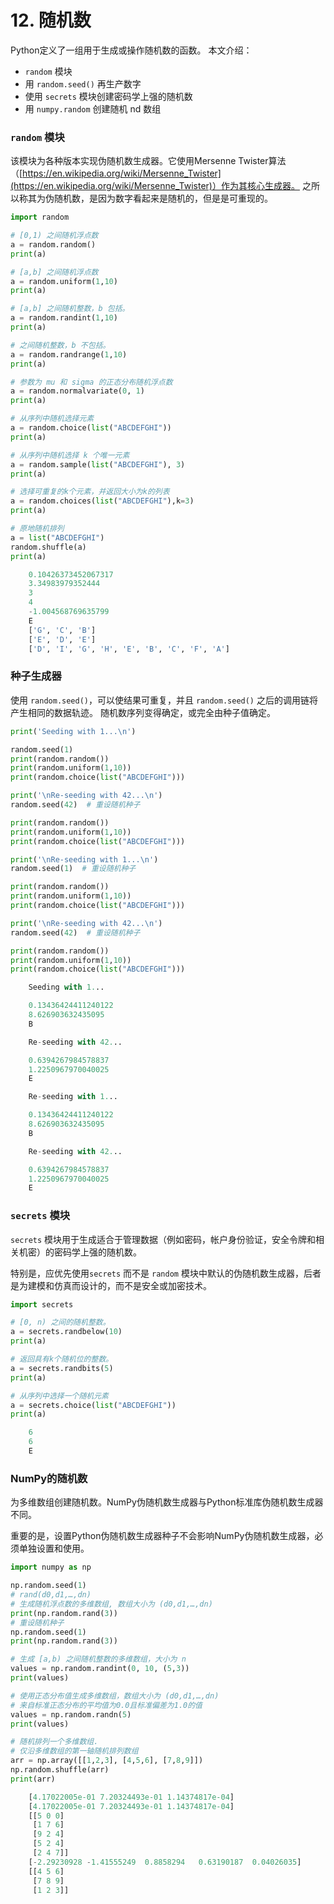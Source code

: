 # 12. 随机数

Python定义了一组用于生成或操作随机数的函数。 本文介绍：

- `random` 模块
- 用 `random.seed()` 再生产数字
- 使用 `secrets` 模块创建密码学上强的随机数
- 用 `numpy.random` 创建随机 nd 数组

### `random` 模块

该模块为各种版本实现伪随机数生成器。它使用Mersenne Twister算法（[https://en.wikipedia.org/wiki/Mersenne_Twister](https://en.wikipedia.org/wiki/Mersenne_Twister)）作为其核心生成器。 之所以称其为伪随机数，是因为数字看起来是随机的，但是是可重现的。

```python
import random

# [0,1) 之间随机浮点数
a = random.random()
print(a)

# [a,b] 之间随机浮点数
a = random.uniform(1,10)
print(a)

# [a,b] 之间随机整数，b 包括。
a = random.randint(1,10)
print(a)

# 之间随机整数，b 不包括。
a = random.randrange(1,10)
print(a)

# 参数为 mu 和 sigma 的正态分布随机浮点数
a = random.normalvariate(0, 1)
print(a)

# 从序列中随机选择元素
a = random.choice(list("ABCDEFGHI"))
print(a)

# 从序列中随机选择 k 个唯一元素
a = random.sample(list("ABCDEFGHI"), 3)
print(a)

# 选择可重复的k个元素，并返回大小为k的列表
a = random.choices(list("ABCDEFGHI"),k=3)
print(a)

# 原地随机排列
a = list("ABCDEFGHI")
random.shuffle(a)
print(a)
```

```python
    0.10426373452067317
    3.34983979352444
    3
    4
    -1.004568769635799
    E
    ['G', 'C', 'B']
    ['E', 'D', 'E']
    ['D', 'I', 'G', 'H', 'E', 'B', 'C', 'F', 'A']
```

### 种子生成器

使用 `random.seed()`，可以使结果可重复，并且 `random.seed()` 之后的调用链将产生相同的数据轨迹。 随机数序列变得确定，或完全由种子值确定。

```python
print('Seeding with 1...\n')

random.seed(1)
print(random.random())
print(random.uniform(1,10))
print(random.choice(list("ABCDEFGHI")))

print('\nRe-seeding with 42...\n')
random.seed(42)  # 重设随机种子

print(random.random())
print(random.uniform(1,10))
print(random.choice(list("ABCDEFGHI")))

print('\nRe-seeding with 1...\n')
random.seed(1)  # 重设随机种子

print(random.random())
print(random.uniform(1,10))
print(random.choice(list("ABCDEFGHI")))

print('\nRe-seeding with 42...\n')
random.seed(42)  # 重设随机种子

print(random.random())
print(random.uniform(1,10))
print(random.choice(list("ABCDEFGHI")))
```

```python
    Seeding with 1...

    0.13436424411240122
    8.626903632435095
    B

    Re-seeding with 42...

    0.6394267984578837
    1.2250967970040025
    E

    Re-seeding with 1...

    0.13436424411240122
    8.626903632435095
    B

    Re-seeding with 42...

    0.6394267984578837
    1.2250967970040025
    E
```

### `secrets` 模块

`secrets` 模块用于生成适合于管理数据（例如密码，帐户身份验证，安全令牌和相关机密）的密码学上强的随机数。

特别是，应优先使用`secrets` 而不是 `random` 模块中默认的伪随机数生成器，后者是为建模和仿真而设计的，而不是安全或加密技术。

```python
import secrets

# [0, n) 之间的随机整数。
a = secrets.randbelow(10)
print(a)

# 返回具有k个随机位的整数。
a = secrets.randbits(5)
print(a)

# 从序列中选择一个随机元素
a = secrets.choice(list("ABCDEFGHI"))
print(a)
```

```python
    6
    6
    E
```

### NumPy的随机数

为多维数组创建随机数。NumPy伪随机数生成器与Python标准库伪随机数生成器不同。

重要的是，设置Python伪随机数生成器种子不会影响NumPy伪随机数生成器，必须单独设置和使用。

```python
import numpy as np

np.random.seed(1)
# rand(d0,d1,…,dn)
# 生成随机浮点数的多维数组, 数组大小为 (d0,d1,…,dn)
print(np.random.rand(3))
# 重设随机种子
np.random.seed(1)
print(np.random.rand(3))

# 生成 [a,b) 之间随机整数的多维数组，大小为 n
values = np.random.randint(0, 10, (5,3))
print(values)

# 使用正态分布值生成多维数组，数组大小为 (d0,d1,…,dn)
# 来自标准正态分布的平均值为0.0且标准偏差为1.0的值
values = np.random.randn(5)
print(values)

# 随机排列一个多维数组.
# 仅沿多维数组的第一轴随机排列数组
arr = np.array([[1,2,3], [4,5,6], [7,8,9]])
np.random.shuffle(arr)
print(arr)
```

```python
    [4.17022005e-01 7.20324493e-01 1.14374817e-04]
    [4.17022005e-01 7.20324493e-01 1.14374817e-04]
    [[5 0 0]
     [1 7 6]
     [9 2 4]
     [5 2 4]
     [2 4 7]]
    [-2.29230928 -1.41555249  0.8858294   0.63190187  0.04026035]
    [[4 5 6]
     [7 8 9]
     [1 2 3]]
```